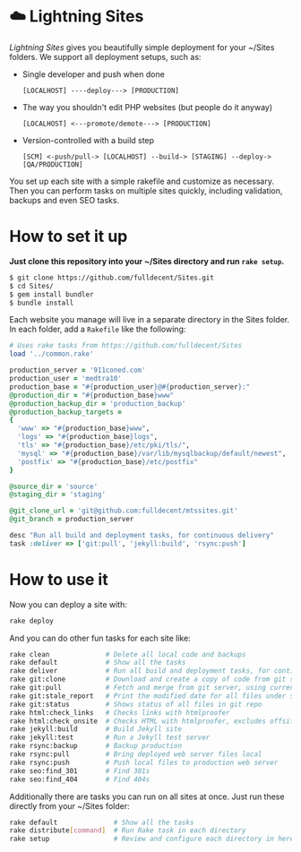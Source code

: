 # :cloud: Lightning Sites

*Lightning Sites* gives you beautifully simple deployment for your ~/Sites folders. We support all deployment setups, such as:

 * Single developer and push when done

    ```
    [LOCALHOST] ----deploy---> [PRODUCTION]
    ```

 * The way you shouldn't edit PHP websites (but people do it anyway)

    ```
    [LOCALHOST] <---promote/demote---> [PRODUCTION]
    ```

 * Version-controlled with a build step

    ```
    [SCM] <-push/pull-> [LOCALHOST] --build-> [STAGING] --deploy-> [QA/PRODUCTION]
    ```

You set up each site with a simple rakefile and customize as necessary. Then you can perform tasks on multiple sites quickly, including validation, backups and even SEO tasks.


# How to set it up

**Just clone this repository into your ~/Sites directory and run `rake setup`.**

```bash
$ git clone https://github.com/fulldecent/Sites.git
$ cd Sites/
$ gem install bundler
$ bundle install
```
Each website you manage will live in a separate directory in the Sites folder. In each folder, add a `Rakefile` like the following:

```rake
# Uses rake tasks from https://github.com/fulldecent/Sites
load '../common.rake'

production_server = '911coned.com'
production_user = 'medtra10'
production_base = "#{production_user}@#{production_server}:"
@production_dir = "#{production_base}www"
@production_backup_dir = 'production_backup'
@production_backup_targets =
{
  'www' => "#{production_base}www",
  'logs' => "#{production_base}logs",
  'tls' => "#{production_base}/etc/pki/tls/",
  'mysql' => "#{production_base}/var/lib/mysqlbackup/default/newest",
  'postfix' => "#{production_base}/etc/postfix"
}

@source_dir = 'source'
@staging_dir = 'staging'

@git_clone_url = 'git@github.com:fulldecent/mtssites.git'
@git_branch = production_server

desc "Run all build and deployment tasks, for continuous delivery"
task :deliver => ['git:pull', 'jekyll:build', 'rsync:push']
```

# How to use it

Now you can deploy a site with:

```bash
rake deploy
```

And you can do other fun tasks for each site like:

```bash
rake clean              # Delete all local code and backups
rake default            # Show all the tasks
rake deliver            # Run all build and deployment tasks, for continuous delivery
rake git:clone          # Download and create a copy of code from git server
rake git:pull           # Fetch and merge from git server, using current checked out branch
rake git:stale_report   # Print the modified date for all files under source control
rake git:status         # Shows status of all files in git repo
rake html:check_links   # Checks links with htmlproofer
rake html:check_onsite  # Checks HTML with htmlproofer, excludes offsite broken link checking
rake jekyll:build       # Build Jekyll site
rake jekyll:test        # Run a Jekyll test server
rake rsync:backup       # Backup production
rake rsync:pull         # Bring deployed web server files local
rake rsync:push         # Push local files to production web server
rake seo:find_301       # Find 301s
rake seo:find_404       # Find 404s
```

Additionally there are tasks you can run on all sites at once. Just run these directly from your ~/Sites folder:

```bash
rake default              # Show all the tasks
rake distribute[command]  # Run Rake task in each directory
rake setup                # Review and configure each directory in here
```
